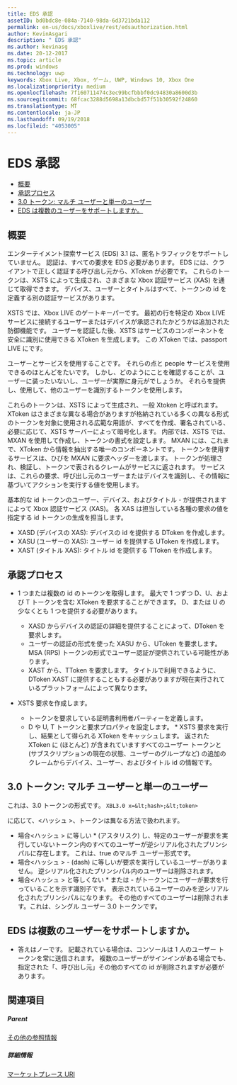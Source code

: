 ```yaml
---
title: EDS 承認
assetID: bd0bdc8e-084a-7140-98da-6d3721bda112
permalink: en-us/docs/xboxlive/rest/edsauthorization.html
author: KevinAsgari
description: " EDS 承認"
ms.author: kevinasg
ms.date: 20-12-2017
ms.topic: article
ms.prod: windows
ms.technology: uwp
keywords: Xbox Live, Xbox, ゲーム, UWP, Windows 10, Xbox One
ms.localizationpriority: medium
ms.openlocfilehash: 7f160711474c3ec99bcfbbbf0dc94830a8600d3b
ms.sourcegitcommit: 68fcac3288d5698a13dbcbd57f51b30592f24860
ms.translationtype: MT
ms.contentlocale: ja-JP
ms.lasthandoff: 09/19/2018
ms.locfileid: "4053005"
---
```

# <a name="eds-authorization"></a>EDS 承認
 
  * [概要](#ID4EN)
  * [承認プロセス](#ID4EFB)
  * [3.0 トークン: マルチ ユーザーと単一のユーザー](#ID4EEC)
  * [EDS は複数のユーザーをサポートしますか。](#ID4EYC)
 
<a id="ID4EN"></a>

 
## <a name="introduction"></a>概要
 
エンターテイメント探索サービス (EDS) 3.1 は、匿名トラフィックをサポートしていません。 認証は、すべての要求を EDS 必要があります。 EDS には、クライアントで正しく認証する呼び出し元から、XToken が必要です。 これらのトークンは、XSTS によって生成され、さまざまな Xbox 認証サービス (XAS) を通じて取得できます。 デバイス、ユーザーとタイトルはすべて、トークンの id を定義する別の認証サービスがあります。
 
XSTS では、Xbox LIVE のゲートキーパーです。 最初の行を特定の Xbox LIVE サービスに接続するユーザーまたはデバイスが承認されたかどうかは追加された防御機能です。 ユーザーを認証した後、XSTS はサービスのコンポーネントを安全に識別に使用できる XToken を生成します。 この XToken では、passport LIVE にです。
 
ユーザーとサービスを使用することです。 それらの点と people サービスを使用できるのほとんどをたいです。 しかし、どのようにことを確認することが、ユーザーに装ったいないし、ユーザーが実際に身元がでしょうか。 それらを提供し、使用して、他のユーザーを識別するトークンを使用します。
 
これらのトークンは、XSTS によって生成され、一般 Xtoken と呼ばれます。 XToken はさまざまな異なる場合がありますが格納されている多くの異なる形式のトークンを対象に使用される広範な用語が、すべてを作成、署名されている、必要に応じて、XSTS サーバーによって暗号化します。 内部では、XSTS では、MXAN を使用して作成し、トークンの書式を設定します。 MXAN には、これまで、XToken から情報を抽出する唯一のコンポーネントです。 トークンを使用するサービスは、ひびを MXAN に要求ヘッダーを渡します。 トークンが処理され、検証し、トークンで表されるクレームがサービスに返されます。 サービスは、これらの要求、呼び出し元のユーザーまたはデバイスを識別し、その情報に基づいてアクションを実行する値を使用します。
 
基本的な id トークンのユーザー、デバイス、およびタイトル - が提供されますによって Xbox 認証サービス (XAS)。 各 XAS は担当している各種の要求の値を指定する id トークンの生成を担当します。
 
   * XASD (デバイスの XAS): デバイスの id を提供する DToken を作成します。
   * XASU (ユーザーの XAS): ユーザー id を提供する UToken を作成します。
   * XAST (タイトル XAS): タイトル id を提供する TToken を作成します。
   
<a id="ID4EFB"></a>

 
## <a name="authorization-process"></a>承認プロセス
 
   * 1 つまたは複数の id のトークンを取得します。 最大で 1 つずつ D、U、および T トークンを含む XToken を要求することができます。 D、または U の少なくとも 1 つを提供する必要があります。 
     * XASD からデバイスの認証の詳細を提供することによって、DToken を要求します。
     * ユーザーの認証の形式を使った XASU から、UToken を要求します。 MSA (RPS) トークンの形式でユーザー認証が提供されている可能性があります。
     * XAST から、TToken を要求します。 タイトルで利用できるように、DToken XAST に提供することもする必要がありますが現在実行されているプラットフォームによって異なります。
  
   * XSTS 要求を作成します。
 
     * トークンを要求している証明書利用者パーティーを定義します。
     * D や U, T トークンと要求プロパティを設定します。
    * XSTS 要求を実行し、結果として得られる XToken をキャッシュします。 返された XToken に (ほとんど) が含まれていますすべてのユーザー トークンと (サブスクリプションの現在の状態、ユーザーのグループなど) の追加のクレームからデバイス、ユーザー、およびタイトル id の情報です。
   
<a id="ID4EEC"></a>

 
## <a name="30-tokens-multiuser-vs-single-user"></a>3.0 トークン: マルチ ユーザーと単一のユーザー
 
これは、3.0 トークンの形式です。 `XBL3.0 x=&lt;hash>;&lt;token>`
 
に応じて、&lt;ハッシュ >、トークンは異なる方法で扱われます。
 
   * 場合&lt;ハッシュ > に等しい * (アスタリスク) し、特定のユーザーが要求を実行していないトークン内のすべてのユーザーが逆シリアル化されたプリンシパルに存在します。 これは、true のマルチ ユーザー形式です。
   * 場合&lt;ハッシュ > - (dash) に等しいが要求を実行しているユーザーがありません。 逆シリアル化されたプリンシパル内のユーザーは削除されます。
   * 場合&lt;ハッシュ > と等しくない * または - がトークンにユーザーが要求を行っていることを示す識別子です。 表示されているユーザーのみを逆シリアル化されたプリンシパルになります。 その他のすべてのユーザーは削除されます。これは、シングル ユーザー 3.0 トークンです。
   
<a id="ID4EYC"></a>

 
## <a name="does-eds-support-multi-users"></a>EDS は複数のユーザーをサポートしますか。
 * 答えはノーです。 記載されている場合は、コンソールは 1 人のユーザー トークンを常に送信されます。 複数のユーザーがサインインがある場合でも、指定された「、呼び出し元」その他のすべての id が削除されますが必要があります。
  
<a id="ID4E6C"></a>

 
## <a name="see-also"></a>関連項目
 
<a id="ID4EBD"></a>

 
##### <a name="parent"></a>Parent  

[その他の参照情報](atoc-xboxlivews-reference-additional.md)

  
<a id="ID4END"></a>

 
##### <a name="further-information"></a>詳細情報 

[マーケットプレース URI](../uri/marketplace/atoc-reference-marketplace.md)

   